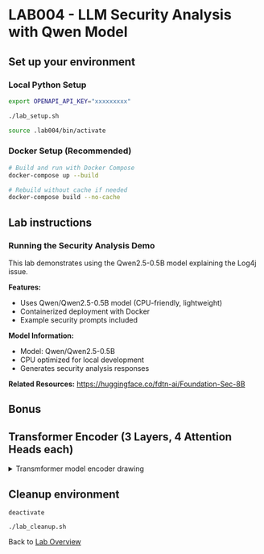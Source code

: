 # LAB004 - LLM Security Analysis with Qwen Model
## Set up your environment

### Local Python Setup
```bash
export OPENAPI_API_KEY="xxxxxxxxx"
```
```bash
./lab_setup.sh
```
```bash
source .lab004/bin/activate
```

### Docker Setup (Recommended)
```bash
# Build and run with Docker Compose
docker-compose up --build

# Rebuild without cache if needed
docker-compose build --no-cache
```

## Lab instructions
### Running the Security Analysis Demo

This lab demonstrates using the Qwen2.5-0.5B model explaining the Log4j issue.

**Features:**
- Uses Qwen/Qwen2.5-0.5B model (CPU-friendly, lightweight)
- Containerized deployment with Docker
- Example security prompts included

**Model Information:**
- Model: Qwen/Qwen2.5-0.5B
- CPU optimized for local development
- Generates security analysis responses

**Related Resources:**
https://huggingface.co/fdtn-ai/Foundation-Sec-8B 

## Bonus

## Transformer Encoder (3 Layers, 4 Attention Heads each)
<details>
<summary>Transmformer model encoder drawing</summary>
```mermaid
flowchart TD

%% Input
A[Input Embeddings + Positional Encoding]

%% Layer 1
subgraph L1["Encoder Layer 1"]
    subgraph H1["Multi-Head Self-Attention"]
        H1a[Head 1]
        H1b[Head 2]
        H1c[Head 3]
        H1d[Head 4]
    end
    Hcat1[Concatenate Heads]
    Hlin1[Linear Projection W^O]
    R1[Residual Connection]
    N1[Layer Normalization]
    F1[Feed-Forward Network]
    R1b[Residual Connection]
    N1b[Layer Normalization]
end

%% Layer 2
subgraph L2["Encoder Layer 2"]
    subgraph H2["Multi-Head Self-Attention"]
        H2a[Head 1]
        H2b[Head 2]
        H2c[Head 3]
        H2d[Head 4]
    end
    Hcat2[Concatenate Heads]
    Hlin2[Linear Projection W^O]
    R2[Residual Connection]
    N2[Layer Normalization]
    F2[Feed-Forward Network]
    R2b[Residual Connection]
    N2b[Layer Normalization]
end

%% Layer 3
subgraph L3["Encoder Layer 3"]
    subgraph H3["Multi-Head Self-Attention"]
        H3a[Head 1]
        H3b[Head 2]
        H3c[Head 3]
        H3d[Head 4]
    end
    Hcat3[Concatenate Heads]
    Hlin3[Linear Projection W^O]
    R3[Residual Connection]
    N3[Layer Normalization]
    F3[Feed-Forward Network]
    R3b[Residual Connection]
    N3b[Layer Normalization]
end

%% Connections
A --> L1
N1b --> L2
N2b --> L3
N3b --> Z[Final Contextualized Representations]
</details>

## Cleanup environment
```
deactivate
```
```
./lab_cleanup.sh
```
Back to [Lab Overview](https://github.com/kubiosec-agentic/agentic-labs/blob/master/README.md#-lab-overview)
